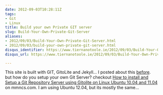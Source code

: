 ```yaml
---
date: 2012-09-03T10:28:11Z
tags:
- Git
- Linux
title: Build your own Private GIT server
slug: Build-Your-Own-Private-Git-Server
aliases:
- 2012/09/03/Build-Your-Own-Private-Git-Server.html
- 2012/09/03/build-your-own-private-git-server.html
disqus_identifier: https://www.tiernanotoole.ie/2012/09/03/Build-Your-Own-Private-Git-Server.html
disqus_url: https://www.tiernanotoole.ie/2012/09/03/Build-Your-Own-Private-Git-Server.html

---
```

 
 
 
 
 
 
 

This site is built with GIT, GitoLite and Jekyll... I posted about this [before][1]. but how do you setup your own Git Server? checkout [How to install and Setup a Git Repository Server using Gitolite on Linux Ubuntu 10.04 and 11.04][2] on mmncs.com. I am using Ubuntu 12.04, but its mostly the same...

[1]:http://tiernanotoole.ie/2012/08/29/NewSite.html
[2]:http://www.mmncs.com/2011/07/how-to-install-and-setup-a-git-repository-server-using-gitolite-on-linux-ubuntu-11-04-server-and-client/
